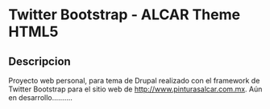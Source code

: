 Twitter Bootstrap - ALCAR Theme HTML5
===========================================

## Descripcion 

Proyecto web personal, para tema de Drupal realizado con el framework de Twitter Bootstrap para el sitio web de http://www.pinturasalcar.com.mx.
Aún en desarrollo..........
